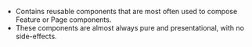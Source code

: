 - Contains reusable components that are most often used to compose Feature or Page components.
- These components are almost always pure and presentational, with no side-effects.
